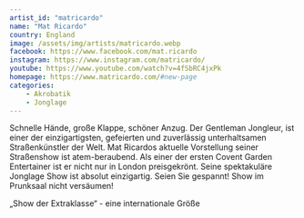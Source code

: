 ```yaml
---
artist_id: "matricardo"
name: "Mat Ricardo"
country: England
image: /assets/img/artists/matricardo.webp
facebook: https://www.facebook.com/mat.ricardo
instagram: https://www.instagram.com/matricardo/
youtube: https://www.youtube.com/watch?v=4fSbRC4jxPk
homepage: https://www.matricardo.com/#new-page
categories:
    - Akrobatik
    - Jonglage
---
```

Schnelle Hände, große Klappe, schöner Anzug. Der Gentleman Jongleur, ist einer der einzigartigsten, gefeierten und zuverlässig unterhaltsamen Straßenkünstler der Welt. Mat Ricardos aktuelle Vorstellung seiner Straßenshow ist atem-beraubend. Als einer der ersten Covent Garden Entertainer ist er nicht nur in London preisgekrönt. Seine spektakuläre Jonglage Show ist absolut einzigartig. Seien Sie gespannt! Show im Prunksaal nicht versäumen!

„Show der Extraklasse“ - eine internationale Größe